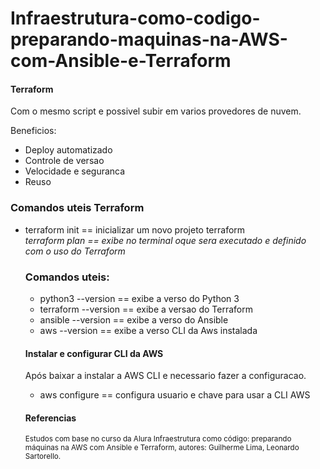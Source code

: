 # Infraestrutura-como-codigo-preparando-maquinas-na-AWS-com-Ansible-e-Terraform
<h4>Terraform</h4>
<p>Com o mesmo script e possivel subir em varios provedores de nuvem.</p>
<p>Beneficios:</p>
<ul>
  <li>Deploy automatizado</li>
  <li>Controle de versao</li>
  <li>Velocidade e seguranca</li>
  <li>Reuso</li>
</ul>

<h3>Comandos uteis Terraform</h3>
<ul>
  <li>terraform init == inicializar um novo projeto terraform</li>
  <i>terraform plan == exibe no terminal oque sera executado e definido com o uso do Terraform</i>

<h3>Comandos uteis:</h3>
<ul> 
  <li>python3 --version == exibe a verso do Python 3</li>
  <li>terraform --version == exibe a versao do Terraform</li>
  <li>ansible --version == exibe a verso do Ansible</li>
  <li>aws --version == exibe a verso CLI da Aws instalada</li>
</ul>

<h4>Instalar e configurar CLI da AWS</h4>
<p>Após baixar a instalar a AWS CLI e necessario fazer a configuracao.</p>
<ul>
  <li>aws configure == configura usuario e chave para usar a CLI AWS</li>
</ul>

<h4>Referencias</h4>
<p><sub>Estudos com base no curso da Alura <emph>Infraestrutura como código: preparando máquinas na AWS com Ansible e Terraform, autores: Guilherme Lima, Leonardo Sartorello.</emph></sub></p>
